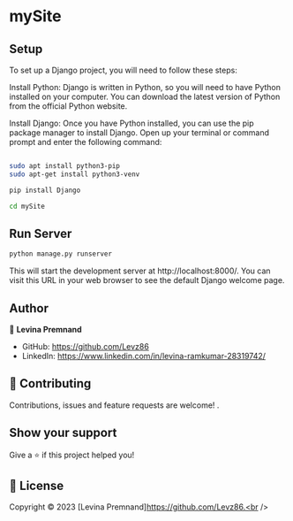 # mySite

## Setup


To set up a Django project, you will need to follow these steps:

Install Python: Django is written in Python, so you will need to have Python installed on your computer. You can download the latest version of Python from the official Python website.

Install Django: Once you have Python installed, you can use the pip package manager to install Django. Open up your terminal or command prompt and enter the following command:

```sh

sudo apt install python3-pip
sudo apt-get install python3-venv

pip install Django
```

```sh
cd mySite

```
## Run Server
```sh
python manage.py runserver
```
This will start the development server at http://localhost:8000/. You can visit this URL in your web browser to see the default Django welcome page.

## Author
👤 **Levina Premnand**

<!-- ----------------------------------------------------------------------------
  * @author      Levina Premnand
  * @copyright   Copyright (c) 2023, Levina Premnand
  * @link        https://levz.github.io/levz
  * @since       v1.0
  * ---------------------------------------------------------------------------- -->

* GitHub: https://github.com/Levz86
* LinkedIn: https://www.linkedin.com/in/levina-ramkumar-28319742/

## 🤝 Contributing

Contributions, issues and feature requests are welcome!
.

## Show your support

Give a ⭐️ if this project helped you!

## 📝 License

Copyright © 2023 [Levina Premnand]https://github.com/Levz86.<br />
